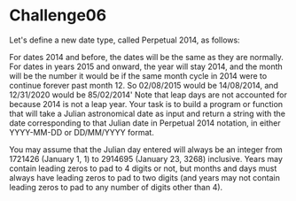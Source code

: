 Challenge06
===========


Let's define a new date type, called Perpetual 2014, as follows:

For dates 2014 and before, the dates will be the same as they are normally.
For dates in years 2015 and onward, the year will stay 2014, and the month will be the number it would be if the same month cycle in 2014 were to continue forever past month 12. So 02/08/2015 would be 14/08/2014, and 12/31/2020 would be 85/02/2014' Note that leap days are not accounted for because 2014 is not a leap year.
Your task is to build a program or function that will take a Julian astronomical date as input and return a string with the date corresponding to that Julian date in Perpetual 2014 notation, in either YYYY-MM-DD or DD/MM/YYYY format.

You may assume that the Julian day entered will always be an integer from 1721426 (January 1, 1) to 2914695 (January 23, 3268) inclusive. Years may contain leading zeros to pad to 4 digits or not, but months and days must always have leading zeros to pad to two digits (and years may not contain leading zeros to pad to any number of digits other than 4).

